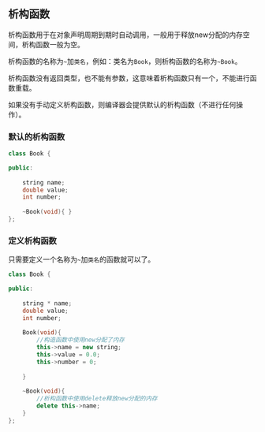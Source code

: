 ## 析构函数

析构函数用于在对象声明周期到期时自动调用，一般用于释放new分配的内存空间，析构函数一般为空。



析构函数的名称为`~`加`类名`，例如：类名为`Book`，则析构函数的名称为`~Book`。

析构函数没有返回类型，也不能有参数，这意味着析构函数只有一个，不能进行函数重载。

如果没有手动定义析构函数，则编译器会提供默认的析构函数（不进行任何操作）。



### 默认的析构函数

```cpp
class Book {

public:
	 
	string name;
	double value;
	int number;
	
	~Book(void){ }
};
```



### 定义析构函数

只需要定义一个名称为`~`加`类名`的函数就可以了。

```cpp
class Book {

public:
	 
	string * name;
	double value;
	int number;
	
	Book(void){
		//构造函数中使用new分配了内存
		this->name = new string;
		this->value = 0.0;
		this->number = 0;
		
	}
	
	~Book(void){
		//析构函数中使用delete释放new分配的内存
		delete this->name;
	}
};
```

